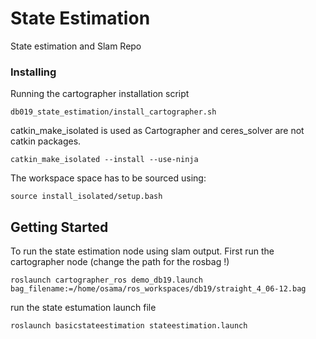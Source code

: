# State Estimation

State estimation and Slam Repo

### Installing

Running the cartographer installation script

```
db019_state_estimation/install_cartographer.sh

```

catkin_make_isolated is used as Cartographer and ceres_solver are not catkin packages.


```
catkin_make_isolated --install --use-ninja

```

The workspace space has to be sourced using:

```
source install_isolated/setup.bash

```



## Getting Started

To run the state estimation node using slam output. First run the cartographer node (change the path for the rosbag !)

```
roslaunch cartographer_ros demo_db19.launch bag_filename:=/home/osama/ros_workspaces/db19/straight_4_06-12.bag 

```
run the state estumation launch file

```
roslaunch basicstateestimation stateestimation.launch

```




